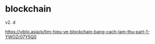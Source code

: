 # blockchain
v2. 
d

https://viblo.asia/p/tim-hieu-ve-blockchain-bang-cach-lam-thu-part-1-YWOZr07Y5Q0
